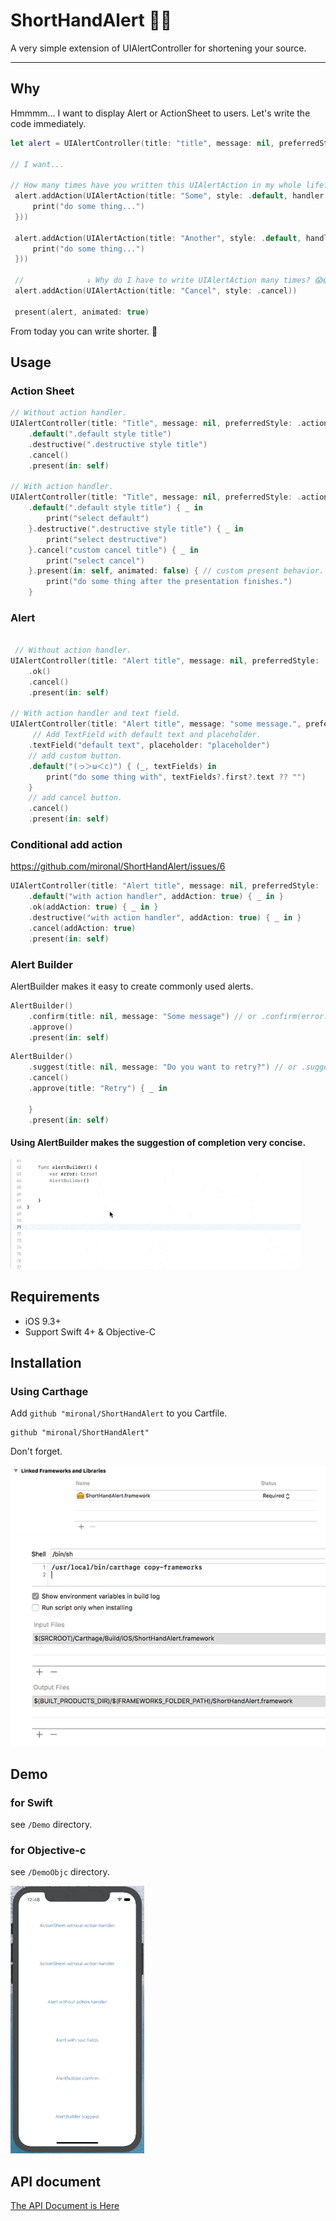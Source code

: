 # ShortHandAlert 📝💨

A very simple extension of UIAlertController for shortening your source.

---

## Why

Hmmmm... I want to display Alert or ActionSheet to users. Let's write the code immediately.

```swift
let alert = UIAlertController(title: "title", message: nil, preferredStyle: .actionSheet)

// I want...

// How many times have you written this UIAlertAction in my whole life? 😭😭
 alert.addAction(UIAlertAction(title: "Some", style: .default, handler: { _ in
     print("do some thing...")
 }))

 alert.addAction(UIAlertAction(title: "Another", style: .default, handler: { _ in
     print("do some thing...")
 }))

 //              ↓ Why do I have to write UIAlertAction many times? 😱😱
 alert.addAction(UIAlertAction(title: "Cancel", style: .cancel))

 present(alert, animated: true)
```

From today you can write shorter. 🤣

## Usage

### Action Sheet

```swift
// Without action handler.
UIAlertController(title: "Title", message: nil, preferredStyle: .actionSheet)
    .default(".default style title")
    .destructive(".destructive style title")
    .cancel()
    .present(in: self)

// With action handler.
UIAlertController(title: "Title", message: nil, preferredStyle: .actionSheet)
    .default(".default style title") { _ in
        print("select default")
    }.destructive(".destructive style title") { _ in
        print("select destructive")
    }.cancel("custom cancel title") { _ in
        print("select cancel")
    }.present(in: self, animated: false) { // custom present behavior.
        print("do some thing after the presentation finishes.")
    }

```
### Alert

```swift

 // Without action handler.
UIAlertController(title: "Alert title", message: nil, preferredStyle: .alert)
    .ok()
    .cancel()
    .present(in: self)

// With action handler and text field.
UIAlertController(title: "Alert title", message: "some message.", preferredStyle: .alert)
     // Add TextField with default text and placeholder.
    .textField("default text", placeholder: "placeholder")
    // add custom button.
    .default("(っ＞ω＜c)") { (_, textFields) in
        print("do some thing with", textFields?.first?.text ?? "")
    }
    // add cancel button.
    .cancel()
    .present(in: self)
```

### Conditional add action

https://github.com/mironal/ShortHandAlert/issues/6

```swift
UIAlertController(title: "Alert title", message: nil, preferredStyle: .alert)
    .default("with action handler", addAction: true) { _ in }
    .ok(addAction: true) { _ in }
    .destructive("with action handler", addAction: true) { _ in }
    .cancel(addAction: true)
    .present(in: self)
```

### Alert Builder

AlertBuilder makes it easy to create commonly used alerts.

```swift
AlertBuilder()
    .confirm(title: nil, message: "Some message") // or .confirm(error: error)
    .approve()
    .present(in: self)
```

```swift
AlertBuilder()
    .suggest(title: nil, message: "Do you want to retry?") // or .suggest(error: error)
    .cancel()
    .approve(title: "Retry") { _ in

    }
    .present(in: self)
```

#### Using AlertBuilder makes the suggestion of completion very concise.

![AlertBuilder gif](https://raw.githubusercontent.com/mironal/ShortHandAlert/master/doc_resources/AlertBuilder.gif)

## Requirements

- iOS 9.3+
- Support Swift 4+ & Objective-C

## Installation

### Using Carthage

Add `github "mironal/ShortHandAlert` to you Cartfile.

```
github "mironal/ShortHandAlert"
```

Don't forget.

![carthage1](https://raw.githubusercontent.com/mironal/ShortHandAlert/master/doc_resources/carthage1.png)
![carthage2](https://raw.githubusercontent.com/mironal/ShortHandAlert/master/doc_resources/carthage2.png)

## Demo

### for Swift

see `/Demo` directory.

### for Objective-c

see `/DemoObjc` directory.

![Demo](https://raw.githubusercontent.com/mironal/ShortHandAlert/master/doc_resources/Demo.gif)

## API document

[The API Document is Here](https://mironal.github.io/ShortHandAlert/)